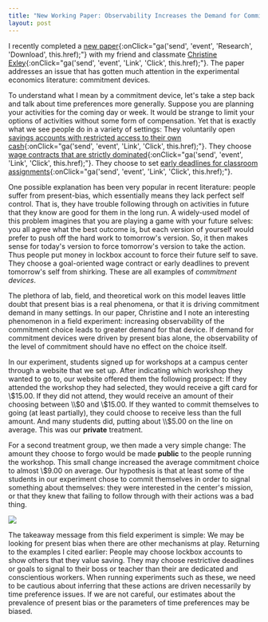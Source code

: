 ```yaml
---
title: "New Working Paper: Observability Increases the Demand for Commitment Devices"
layout: post
---
```


I recently completed a [new paper](http://stanford.edu/~jnaecker/files/research/commitment.pdf){:onClick="ga('send', 'event', 'Research', 'Download', this.href);"}  with my friend and classmate [Christine Exley](http://stanford.edu/~clexley/){:onClick="ga('send', 'event', 'Link', 'Click', this.href);"}.  The paper addresses an issue that has gotten much attention in the experimental economics literature: commitment devices.

To understand what I mean by a commitment device, let's take a step back and talk about time preferences more generally.  Suppose you are planning your activities for the coming day or week.  It would be strange to limit your options of activities without some form of compensation.  Yet that is exactly what we see people do in a variety of settings: They voluntarily open [savings accounts with restricted access to their own cash](http://ideas.repec.org/a/tpr/qjecon/v121y2006i2p635-672.html){:onClick="ga('send', 'event', 'Link', 'Click', this.href);"}. They choose [wage contracts that are strictly dominated](https://www.aeaweb.org/articles.php?doi=10.1257/aer.100.2.624){:onClick="ga('send', 'event', 'Link', 'Click', this.href);"}.  They choose to set [early deadlines for classroom assignments](http://pss.sagepub.com/content/13/3/219.abstract){:onClick="ga('send', 'event', 'Link', 'Click', this.href);"}.

One possible explanation has been very popular in recent literature: people suffer from present-bias, which essentially means they lack perfect self control.  That is, they have trouble following through on activities in future that they know are good for them in the long run.  A widely-used model of this problem imagines that you are playing a game with your future selves: you all agree what the best outcome is, but each version of yourself would prefer to push off the hard work to tomorrow's version.  So, it then makes sense for today's version to force tomorrow's version to take the action.  Thus people put money in lockbox account to force their future self to save.  They choose a goal-oriented wage contract or early deadlines to prevent tomorrow's self from shirking.  These are all examples of *commitment devices*.

The plethora of lab, field, and theoretical work on this model leaves little doubt that present bias is a real phenomena, or that it is driving commitment demand in many settings.  In our paper, Christine and I note an interesting phenomenon in a field experiment: increasing observability of the commitment choice leads to greater demand for that device.  If demand for commitment devices were driven by present bias alone, the observability of the level of commitment should have no effect on the choice itself.

In our experiment, students signed up for workshops at a campus center through a website that we set up.  After indicating which workshop they wanted to go to, our website offered them the following prospect: If they attended the workshop they had selected, they would receive a gift card for \\$15.00.  If they did not attend, they would receive an amount of their choosing between \\$0 and \\$15.00.  If they wanted to commit themselves to going (at least partially), they could choose to receive less than the full amount.  And many students did, putting about \\$5.00 on the line on average.  This was our **private** treatment.

For a second treatment group, we then made a very simple change: The amount they choose to forgo would be made **public** to the people running the workshop.  This small change increased the average commitment choice to almost \\$9.00 on average.  Our hypothesis is that at least some of the students in our experiment chose to commit themselves in order to signal something about themselves: they were interested in the center's mission, or that they knew that failing to follow through with their actions was a bad thing.  

![](../../assets/img/histogram_combined.png)

The takeaway message from this field experiment is simple:  We may be looking for present bias when there are other mechanisms at play. Returning to the examples I cited earlier: People may choose lockbox accounts to show others that they value saving.  They may choose restrictive deadlines or goals to signal to their boss or teacher than their are dedicated and conscientious workers.  When running experiments such as these, we need to be cautious about inferring that these actions are driven necessarily by time preference issues.  If we are not careful, our estimates about the prevalence of present bias or the parameters of time preferences may be biased.

<script type="text/javascript">
MathJax.Hub.Config({
  tex2jax: {
    inlineMath: [['$','$'], ['\\(','\\)']],
    processEscapes: true
  }
});
</script>

